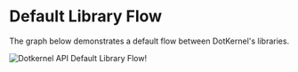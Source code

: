 # Default Library Flow

The graph below demonstrates a default flow between DotKernel's libraries.

![Dotkernel API Default Library Flow!](https://docs.dotkernel.org/img/api/dotkernel-library-flow.png)